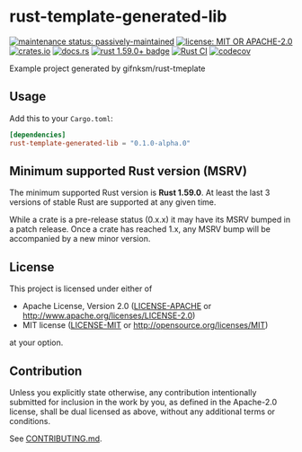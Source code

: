 # rust-template-generated-lib

[![maintenance status: passively-maintained](https://img.shields.io/badge/maintenance-passively--maintained-yellowgreen.svg)](https://doc.rust-lang.org/cargo/reference/manifest.html#the-badges-section)
[![license: MIT OR APACHE-2.0](https://img.shields.io/crates/l/rust-template-generated-lib.svg)](#license)
[![crates.io](https://img.shields.io/crates/v/rust-template-generated-lib.svg)](https://crates.io/crates/rust-template-generated-lib)
[![docs.rs](https://docs.rs/rust-template-generated-lib/badge.svg)](https://docs.rs/rust-template-generated-lib/)
[![rust 1.59.0+ badge](https://img.shields.io/badge/rust-1.59.0+-93450a.svg)](https://doc.rust-lang.org/cargo/reference/manifest.html#the-rust-version-field)
[![Rust CI](https://github.com/gifnksm/rust-template-generated-lib/actions/workflows/ci.yml/badge.svg)](https://github.com/gifnksm/rust-template-generated-lib/actions/workflows/ci.yml)
[![codecov](https://codecov.io/gh/gifnksm/rust-template-generated-lib/graph/badge.svg)](https://codecov.io/gh/gifnksm/rust-template-generated-lib)

Example project generated by gifnksm/rust-tmeplate

## Usage

Add this to your `Cargo.toml`:

```toml
[dependencies]
rust-template-generated-lib = "0.1.0-alpha.0"
```

## Minimum supported Rust version (MSRV)

The minimum supported Rust version is **Rust 1.59.0**.
At least the last 3 versions of stable Rust are supported at any given time.

While a crate is a pre-release status (0.x.x) it may have its MSRV bumped in a patch release.
Once a crate has reached 1.x, any MSRV bump will be accompanied by a new minor version.

## License

This project is licensed under either of

* Apache License, Version 2.0
   ([LICENSE-APACHE](LICENSE-APACHE) or <http://www.apache.org/licenses/LICENSE-2.0>)
* MIT license
   ([LICENSE-MIT](LICENSE-MIT) or <http://opensource.org/licenses/MIT>)

at your option.

## Contribution

Unless you explicitly state otherwise, any contribution intentionally submitted
for inclusion in the work by you, as defined in the Apache-2.0 license, shall be
dual licensed as above, without any additional terms or conditions.

See [CONTRIBUTING.md](CONTRIBUTING.md).
